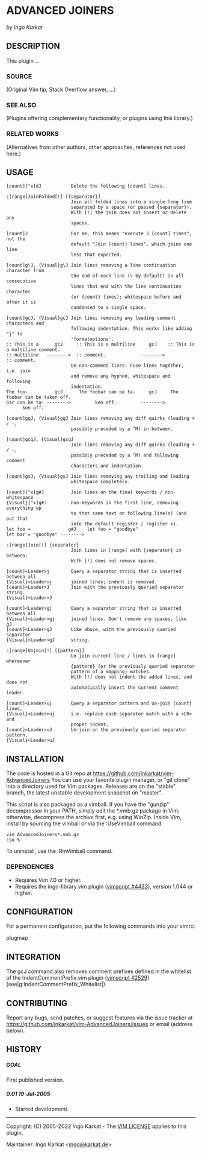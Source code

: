 ADVANCED JOINERS
===============================================================================
_by Ingo Karkat_

DESCRIPTION
------------------------------------------------------------------------------

This plugin ...

### SOURCE
(Original Vim tip, Stack Overflow answer, ...)

### SEE ALSO
(Plugins offering complementary functionality, or plugins using this library.)

### RELATED WORKS
(Alternatives from other authors, other approaches, references not used here.)

USAGE
------------------------------------------------------------------------------

    [count]["x]dJ           Delete the following [count] lines.

    :[range]JoinFolded[!] [{separator}]
                            Join all folded lines into a single long line
                            separated by a space (or passed {separator}).
                            With [!] the join does not insert or delete any
                            spaces.

    [count]J                For me, this means "execute J [count] times", not the
                            default "Join [count] lines", which joins one line
                            less that expected.

    [count]g\J, {Visual}g\J Join lines removing a line continuation character from
                            the end of each line (\ by default) in all consecutive
                            lines that end with the line continuation character
                            (or {count} times); whitespace before and after it is
                            condensed to a single space.

    [count]gcJ, {Visual}gcJ Join lines removing any leading comment characters and
                            following indentation. This works like adding "j" to
                            'formatoptions'.
    :: This is a      gcJ     :: This is a multiline     gcJ    :: This is a multiline comment.
    :: multiline   -------->  :: comment.             -------->
    :: comment.
                            On non-comment lines: Fuse lines together, i.e. join
                            and remove any hyphen, whitespace and following
                            indentation.
    The foo-          gcJ      The foobar can be ta-     gcJ     The foobar can be taken off.
    bar can be ta- -------->         ken off.         -------->
          ken off.

    [count]gqJ, {Visual}gqJ Join lines removing any diff quirks (leading + / -,
                            possibly preceded by a ^M) in between.

    [count]gcqJ, {Visual}gcqJ
                            Join lines removing any diff quirks (leading + / -,
                            possibly preceded by a ^M) and following comment
                            characters and indentation.

    [count]gsJ, {Visual}gsJ Join lines removing any trailing and leading
                            whitespace completely.

    [count]["x]g#J          Join lines on the final keywords / non-whitespace
    {Visual}["x]g#J         non-keywords in the first line, removing everything up
                            to that same text on following line(s) (and put that
                            into the default register / register x).
    let foo =              g#J    let foo = "goodbye"
    let bar = "goodbye" -------->

    :[range]Join[!] {separator}
                            Join lines in [range] with {separator} in between.
                            With [!] does not remove spaces.

    [count]<Leader>j        Query a separator string that is inserted between all
    {Visual}<Leader>j       joined lines; indent is removed.
    [count]<Leader>J        Join with the previously queried separator string.
    {Visual}<Leader>J

    [count]<Leader>gj       Query a separator string that is inserted between all
    {Visual}<Leader>gj      joined lines. Don't remove any spaces, like gJ.
    [count]<Leader>gJ       Like above, with the previously queried separator
    {Visual}<Leader>gJ      string.

    :[range]Unjoin[!] [{pattern}]
                            Un-join current line / lines in [range] whereever
                            {pattern} (or the previously queried separator
                            pattern of a mapping) matches.
                            With [!] does not indent the added lines, and does not
                            automatically insert the current comment leader.

    [count]<Leader>uj       Query a separator pattern and un-join [count] lines,
    {Visual}<Leader>uj      i.e. replace each separator match with a <CR> and
                            proper indent.
    [count]<Leader>uJ       Un-join on the previously queried separator pattern.
    {Visual}<Leader>uJ

INSTALLATION
------------------------------------------------------------------------------

The code is hosted in a Git repo at
    https://github.com/inkarkat/vim-AdvancedJoiners
You can use your favorite plugin manager, or "git clone" into a directory used
for Vim packages. Releases are on the "stable" branch, the latest unstable
development snapshot on "master".

This script is also packaged as a vimball. If you have the "gunzip"
decompressor in your PATH, simply edit the \*.vmb.gz package in Vim; otherwise,
decompress the archive first, e.g. using WinZip. Inside Vim, install by
sourcing the vimball or via the :UseVimball command.

    vim AdvancedJoiners*.vmb.gz
    :so %

To uninstall, use the :RmVimball command.

### DEPENDENCIES

- Requires Vim 7.0 or higher.
- Requires the ingo-library.vim plugin ([vimscript #4433](http://www.vim.org/scripts/script.php?script_id=4433)), version 1.044 or
  higher.

CONFIGURATION
------------------------------------------------------------------------------

For a permanent configuration, put the following commands into your vimrc:

plugmap

INTEGRATION
------------------------------------------------------------------------------

The gcJ command also removes comment prefixes defined in the whitelist of
the IndentCommentPrefix.vim plugin ([vimscript #2529](http://www.vim.org/scripts/script.php?script_id=2529))
(see|g:IndentCommentPrefix\_Whitelist|).

CONTRIBUTING
------------------------------------------------------------------------------

Report any bugs, send patches, or suggest features via the issue tracker at
https://github.com/inkarkat/vim-AdvancedJoiners/issues or email (address
below).

HISTORY
------------------------------------------------------------------------------

##### GOAL
First published version.

##### 0.01    19-Jul-2005
- Started development.

------------------------------------------------------------------------------
Copyright: (C) 2005-2022 Ingo Karkat -
The [VIM LICENSE](http://vimdoc.sourceforge.net/htmldoc/uganda.html#license) applies to this plugin.

Maintainer:     Ingo Karkat &lt;ingo@karkat.de&gt;
